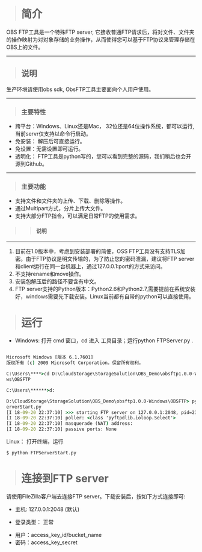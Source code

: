 > # 简介
OBS FTP工具是一个特殊FTP server, 它接收普通FTP请求后，将对文件、文件夹的操作映射为对对象存储的业务操作，从而使得您可以基于FTP协议来管理存储在OBS上的文件。
***
> ## 说明
生产环境请使用obs sdk, ObsFTP工具主要面向个人用户使用。
***
> ### 主要特性
* 跨平台：Windows、Linux还是Mac， 32位还是64位操作系统，都可以运行,当前servr仅支持以命令行启动。
* 免安装： 解压后可直接运行。
* 免设置：无需设置即可运行。
* 透明化： FTP工具是python写的，您可以看到完整的源码，我们稍后也会开源到Github。

***

> ### 主要功能
*  支持文件和文件夹的上传、下载、删除等操作。
* 通过Multipart方式，分片上传大文件。
* 支持大部分FTP指令，可以满足日常FTP的使用需求。

>> ####     说明
***
>>>
1. 目前在1.0版本中，考虑到安装部署的简便，OSS FTP工具没有支持TLS加密。由于FTP协议是明文传输的，为了防止您的密码泄漏，建议将FTP server和client运行在同一台机器上，通过127.0.0.1:port的方式来访问。
2. 不支持rename和move操作。
3. 安装包解压后的路径不要含有中文。
4. FTP server支持的Python版本：Python2.6和Python2.7,需要提前在系统安装好，windows需要先下载安装。Linux当前都有自带的python可以直接使用。

> # 运行

* Windows: 打开 cmd 窗口，cd 进入 工具目录；运行python FTPServer.py .

``` cmd

Microsoft Windows [版本 6.1.7601]
版权所有 (c) 2009 Microsoft Corporation。保留所有权利。

C:\Users\****>cd D:\CloudStorage\StorageSolution\OBS_Demo\obsftp1.0.0-Windo
ws\OBSFTP

C:\Users\******>d:

D:\CloudStorage\StorageSolution\OBS_Demo\obsftp1.0.0-Windows\OBSFTP> python FTPS
erverStart.py
[I 18-09-20 22:37:10] >>> starting FTP server on 127.0.0.1:2048, pid=23380 <<<
[I 18-09-20 22:37:10] poller: <class 'pyftpdlib.ioloop.Select'>
[I 18-09-20 22:37:10] masquerade (NAT) address:
[I 18-09-20 22:37:10] passive ports: None

``` 



Linux： 打开终端，运行
``` shell
$ python FTPServerStart.py
``` 

> # 连接到FTP server
请使用FileZilla客户端去连接FTP server。下载安装后，按如下方式连接即可:

+ 主机: 127.0.0.1:2048 (默认)
- 登录类型： 正常
+ 用户：access_key_id/bucket_name
+ 密码：access_key_secret
